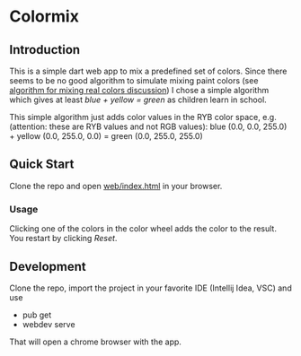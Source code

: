 # Colormix

## Introduction
This is a simple dart web app to mix a predefined set of colors.
Since there seems to be no good algorithm to simulate mixing paint colors (see [algorithm for mixing real colors discussion](https://stackoverflow.com/questions/1351442/is-there-an-algorithm-for-color-mixing-that-works-like-mixing-real-colors)) I chose a simple algorithm which gives at least *blue + yellow = green* as children learn in school.

This simple algorithm just adds color values in the RYB color space, e.g. (attention: these are RYB values and not RGB values):
    blue (0.0, 0.0, 255.0) + yellow (0.0, 255.0, 0.0) = green (0.0, 255.0, 255.0)

## Quick Start
Clone the repo and open [web/index.html](https://github.com/tobias-gaenzler/colormix/blob/main/web/index.html)
in your browser.

### Usage
Clicking one of the colors in the color wheel adds the color to the result.
You restart by clicking *Reset*.

## Development
Clone the repo, import the project in your favorite IDE (Intellij Idea, VSC) 
and use 
* pub get
* webdev serve 

That will open a chrome browser with the app.

